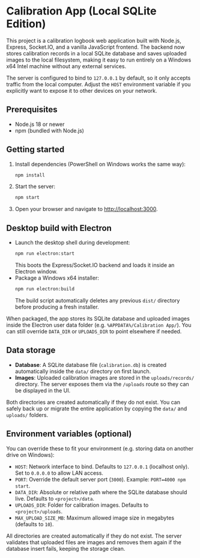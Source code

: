 # Calibration App (Local SQLite Edition)

This project is a calibration logbook web application built with Node.js, Express, Socket.IO, and a vanilla JavaScript frontend. The backend now stores calibration records in a local SQLite database and saves uploaded images to the local filesystem, making it easy to run entirely on a Windows x64 Intel machine without any external services.

The server is configured to bind to `127.0.0.1` by default, so it only accepts traffic from the local computer. Adjust the `HOST` environment variable if you explicitly want to expose it to other devices on your network.

## Prerequisites

- Node.js 18 or newer
- npm (bundled with Node.js)

## Getting started

1. Install dependencies (PowerShell on Windows works the same way):
   ```bash
   npm install
   ```
2. Start the server:
   ```bash
   npm start
   ```
3. Open your browser and navigate to [http://localhost:3000](http://localhost:3000).

## Desktop build with Electron

- Launch the desktop shell during development:
  ```bash
  npm run electron:start
  ```
  This boots the Express/Socket.IO backend and loads it inside an Electron window.
- Package a Windows x64 installer:
  ```bash
  npm run electron:build
  ```
  The build script automatically deletes any previous `dist/` directory before producing a fresh installer.

When packaged, the app stores its SQLite database and uploaded images inside the Electron user data folder (e.g. `%APPDATA%/Calibration App/`). You can still override `DATA_DIR` or `UPLOADS_DIR` to point elsewhere if needed.

## Data storage

- **Database**: A SQLite database file (`calibration.db`) is created automatically inside the `data/` directory on first launch.
- **Images**: Uploaded calibration images are stored in the `uploads/records/` directory. The server exposes them via the `/uploads` route so they can be displayed in the UI.

Both directories are created automatically if they do not exist. You can safely back up or migrate the entire application by copying the `data/` and `uploads/` folders.

## Environment variables (optional)

You can override these to fit your environment (e.g. storing data on another drive on Windows):

- `HOST`: Network interface to bind. Defaults to `127.0.0.1` (localhost only). Set to `0.0.0.0` to allow LAN access.
- `PORT`: Override the default server port (`3000`). Example: `PORT=4000 npm start`.
- `DATA_DIR`: Absolute or relative path where the SQLite database should live. Defaults to `<project>/data`.
- `UPLOADS_DIR`: Folder for calibration images. Defaults to `<project>/uploads`.
- `MAX_UPLOAD_SIZE_MB`: Maximum allowed image size in megabytes (defaults to `10`).

All directories are created automatically if they do not exist. The server validates that uploaded files are images and removes them again if the database insert fails, keeping the storage clean.
